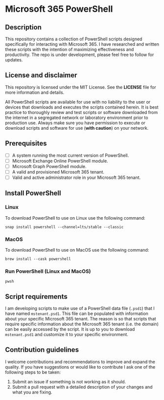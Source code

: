 Microsoft 365 PowerShell
===============

## Description

This repository contains a collection of PowerShell scripts designed specifically for interacting with Microsoft 365.
I have researched and written these scripts with the intention of maximizing effectiveness and productivity.
The repo is under development, please feel free to follow for updates.

## License and disclaimer

This repository is licensed under the MIT License.
See the **LICENSE** file for more information and details.

All PowerShell scripts are available for use with no liability to the user or devices that downloads and executes the scripts contained herein.
It is best practice to thoroughly review and test scripts or software downloaded from the internet in a segregated network or laboratory environment prior to production use.
Always make sure you have permission to execute or download scripts and software for use (**with caution**) on your network.

## Prerequisites

- [ ] A system running the most current version of PowerShell.
- [ ] Microsoft Exchange Online PowerShell module.
- [ ] Microsoft Graph PowerShell module.
- [ ] A valid and provisioned Microsoft 365 tenant.
- [ ] Valid and active administrator role in your Microsoft 365 tenant.

## Install PowerShell

### Linux

To download PowerShell to use on Linux use the following command:

```
snap install powershell --channel=lts/stable --classic
```

### MacOS

To download PowerShell to use on MacOS use the following command:

```
brew install --cask powershell
```

### Run PowerShell (Linux and MacOS)

```
pwsh
```

## Script requirements

I am developing scripts to make use of a PowerShell data file (`.psd1`) that I have named `mstenant.psd1`.
This file can be populated with information about your specific Microsoft 365 tenant.
The reason is so that scripts that require specific information about the Microsoft 365 tenant (i.e. the domain) can be easily accessed by the script.
It is up to you to download `mstenant.psd1` and customize it to your specific environment.

## Contribution guidelines

I welcome contributions and recommendations to improve and expand the quality.
If you have suggestions or would like to contribute I ask one of the following steps to be taken:

1. Submit an issue if something is not working as it should.
2. Submit a pull request with a detailed description of your changes and what you are fixing.

